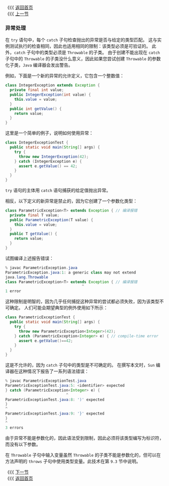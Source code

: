 《《《 [返回首页](../README.md)       <br/>
《《《 [上一节](02_Instance_Tests_and_Casts.md)

### 异常处理

在 `try` 语句中，每个 `catch` 子句检查抛出的异常是否与给定的类型匹配。 这与实例测试执行的检查相同，因此也适用相同的限制：该类型必须是可验证的。 此
外，`catch` 子句中的类型必须是 `Throwable` 的子类。 由于创建不能出现在 `catch` 子句中的 `Throwable` 的子类没什么意义，因此如果您尝试创建 
`Throwable` 的参数化子类，`Java` 编译器会发出警告。

例如，下面是一个新的异常的允许定义，它包含一个整数值：

```java
class IntegerException extends Exception {
  private final int value;
  public IntegerException(int value) { 
    this.value = value; 
  }
  public int getValue() { 
    return value; 
  }
}
```

这里是一个简单的例子，说明如何使用异常：

```java
class IntegerExceptionTest {
  public static void main(String[] args) {
    try {
      throw new IntegerException(42);
    } catch (IntegerException e) {
      assert e.getValue() == 42;
    }
  }
}
```

`try` 语句的主体用 `catch` 语句捕获的给定值抛出异常。

相反，以下定义的新异常是禁止的，因为它创建了一个参数化类型：

```java
class ParametricException<T> extends Exception { // 编译报错
  private final T value;
  public ParametricException(T value) {
    this.value = value; 
  }
  public T getValue() { 
    return value; 
  }
}
```

试图编译上述报告错误：

```java
% javac ParametricException.java
ParametricException.java:1: a generic class may not extend
java.lang.Throwable
class ParametricException<T> extends Exception { // 编译报错
                                  ^
1 error
```

这种限制是明智的，因为几乎任何捕捉这种异常的尝试都必须失败，因为该类型不可确定。 人们可能会期望典型的例外使用如下所示：

```java
class ParametricExceptionTest {
  public static void main(String[] args) {
    try {
      throw new ParametricException<Integer>(42);
    } catch (ParametricException<Integer> e) { // compile-time error
      assert e.getValue()==42;
    }
  }
}
```

这是不允许的，因为 `catch` 子句中的类型是不可确定的。 在撰写本文时，`Sun` 编译器在这种情况下报告了一系列语法错误：

```java
% javac ParametricExceptionTest.java
ParametricExceptionTest.java:5: <identifier> expected
} catch (ParametricException<Integer> e) {
                           ^
ParametricExceptionTest.java:8: ')' expected
}
^
ParametricExceptionTest.java:9: '}' expected
}
^
3 errors
```

由于异常不能是参数化的，因此语法受到限制，因此必须将该类型编写为标识符，而没有以下参数。

在 `Throwable` 子句中输入变量虽然 `Throwable` 的子类不能是参数化的，但可以在方法声明的 `throws` 子句中使用类型变量。此技术在第 `9.3` 节中说明。

《《《 [下一节](04_Array_Creation.md)      <br/>
《《《 [返回首页](../README.md)
